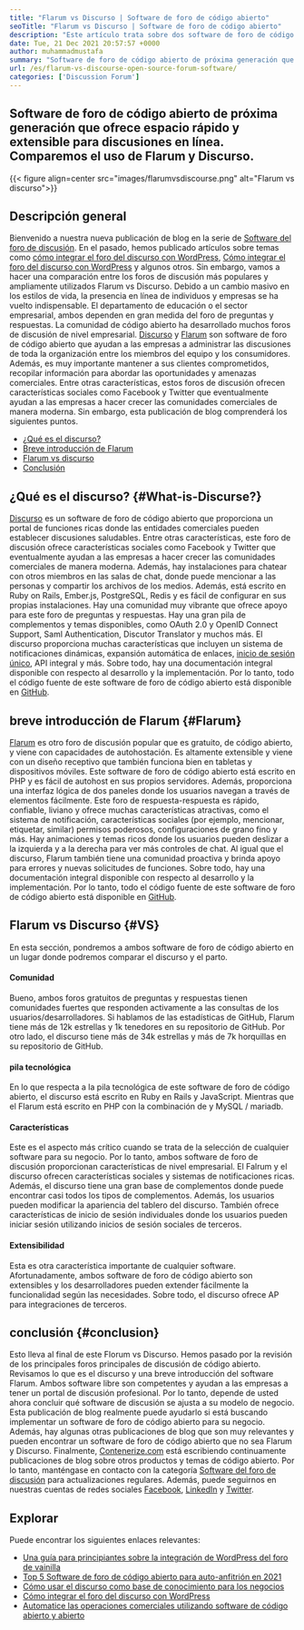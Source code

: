 ```yaml
---
title: "Flarum vs Discurso | Software de foro de código abierto" 
seoTitle: "Flarum vs Discurso | Software de foro de código abierto" 
description: "Este artículo trata sobre dos software de foro de código abierto líder Flarum vs discurso. Ambos software son autohospedados y ofrecen características modernas del foro para la discusión." 
date: Tue, 21 Dec 2021 20:57:57 +0000
author: muhammadmustafa
summary: "Software de foro de código abierto de próxima generación que ofrece rápido y amp; espacio extensible para discusiones en línea. Comparemos el uso de Flarum y Discurso." 
url: /es/flarum-vs-discourse-open-source-forum-software/
categories: ['Discussion Forum']
---
```


## Software de foro de código abierto de próxima generación que ofrece espacio rápido y extensible para discusiones en línea. Comparemos el uso de Flarum y Discurso.

{{< figure align=center src="images/flarumvsdiscourse.png" alt="Flarum vs discurso">}}


## Descripción general
Bienvenido a nuestra nueva publicación de blog en la serie de [Software del foro de discusión][1]. En el pasado, hemos publicado artículos sobre temas como [cómo integrar el foro del discurso con WordPress][2], [Cómo integrar el foro del discurso con WordPress][2] y algunos otros. Sin embargo, vamos a hacer una comparación entre los foros de discusión más populares y ampliamente utilizados Flarum vs Discurso. Debido a un cambio masivo en los estilos de vida, la presencia en línea de individuos y empresas se ha vuelto indispensable. El departamento de educación o el sector empresarial, ambos dependen en gran medida del foro de preguntas y respuestas.
La comunidad de código abierto ha desarrollado muchos foros de discusión de nivel empresarial. [Discurso][3] y [Flarum][4] son ​​software de foro de código abierto que ayudan a las empresas a administrar las discusiones de toda la organización entre los miembros del equipo y los consumidores. Además, es muy importante mantener a sus clientes comprometidos, recopilar información para abordar las oportunidades y amenazas comerciales. Entre otras características, estos foros de discusión ofrecen características sociales como Facebook y Twitter que eventualmente ayudan a las empresas a hacer crecer las comunidades comerciales de manera moderna. Sin embargo, esta publicación de blog comprenderá los siguientes puntos.
  * [¿Qué es el discurso?][5]
  * [Breve introducción de Flarum][6]
  * [Flarum vs discurso][7]
  * [Conclusión][8]

## ¿Qué es el discurso? {#What-is-Discurse?}
[Discurso][3] es un software de foro de código abierto que proporciona un portal de funciones ricas donde las entidades comerciales pueden establecer discusiones saludables. Entre otras características, este foro de discusión ofrece características sociales como Facebook y Twitter que eventualmente ayudan a las empresas a hacer crecer las comunidades comerciales de manera moderna. Además, hay instalaciones para chatear con otros miembros en las salas de chat, donde puede mencionar a las personas y compartir los archivos de los medios. Además, está escrito en Ruby on Rails, Ember.js, PostgreSQL, Redis y es fácil de configurar en sus propias instalaciones.
Hay una comunidad muy vibrante que ofrece apoyo para este foro de preguntas y respuestas. Hay una gran pila de complementos y temas disponibles, como OAuth 2.0 y OpenID Connect Support, Saml Authentication, Discutor Translator y muchos más. El discurso proporciona muchas características que incluyen un sistema de notificaciones dinámicas, expansión automática de enlaces, [inicio de sesión único][9], API integral y más. Sobre todo, hay una documentación integral disponible con respecto al desarrollo y la implementación. Por lo tanto, todo el código fuente de este software de foro de código abierto está disponible en [GitHub][10].

## breve introducción de Flarum {#Flarum}
[Flarum][4] es otro foro de discusión popular que es gratuito, de código abierto, y viene con capacidades de autohostación. Es altamente extensible y viene con un diseño receptivo que también funciona bien en tabletas y dispositivos móviles. Este software de foro de código abierto está escrito en PHP y es fácil de autohost en sus propios servidores. Además, proporciona una interfaz lógica de dos paneles donde los usuarios navegan a través de elementos fácilmente.
Este foro de respuesta-respuesta es rápido, confiable, liviano y ofrece muchas características atractivas, como el sistema de notificación, características sociales (por ejemplo, mencionar, etiquetar, similar) permisos poderosos, configuraciones de grano fino y más. Hay animaciones y temas ricos donde los usuarios pueden deslizar a la izquierda y a la derecha para ver más controles de chat. Al igual que el discurso, Flarum también tiene una comunidad proactiva y brinda apoyo para errores y nuevas solicitudes de funciones. Sobre todo, hay una documentación integral disponible con respecto al desarrollo y la implementación. Por lo tanto, todo el código fuente de este software de foro de código abierto está disponible en [GitHub][10].

## Flarum vs Discurso {#VS}
En esta sección, pondremos a ambos software de foro de código abierto en un lugar donde podremos comparar el discurso y el parto.

#### Comunidad
Bueno, ambos foros gratuitos de preguntas y respuestas tienen comunidades fuertes que responden activamente a las consultas de los usuarios/desarrolladores. Si hablamos de las estadísticas de GitHub, Flarum tiene más de 12k estrellas y 1k tenedores en su repositorio de GitHub. Por otro lado, el discurso tiene más de 34k estrellas y más de 7k horquillas en su repositorio de GitHub.

#### pila tecnológica
En lo que respecta a la pila tecnológica de este software de foro de código abierto, el discurso está escrito en Ruby en Rails y JavaScript. Mientras que el Flarum está escrito en PHP con la combinación de y MySQL / mariadb.

#### **Características**
Este es el aspecto más crítico cuando se trata de la selección de cualquier software para su negocio. Por lo tanto, ambos software de foro de discusión proporcionan características de nivel empresarial. El Falrum y el discurso ofrecen características sociales y sistemas de notificaciones ricas. Además, el discurso tiene una gran base de complementos donde puede encontrar casi todos los tipos de complementos. Además, los usuarios pueden modificar la apariencia del tablero del discurso. También ofrece características de inicio de sesión individuales donde los usuarios pueden iniciar sesión utilizando inicios de sesión sociales de terceros.

#### Extensibilidad
Esta es otra característica importante de cualquier software. Afortunadamente, ambos software de foro de código abierto son extensibles y los desarrolladores pueden extender fácilmente la funcionalidad según las necesidades. Sobre todo, el discurso ofrece AP para integraciones de terceros.

## conclusión {#conclusion}
Esto lleva al final de este Florum vs Discurso. Hemos pasado por la revisión de los principales foros principales de discusión de código abierto. Revisamos lo que es el discurso y una breve introducción del software Flarum. Ambos software libre son competentes y ayudan a las empresas a tener un portal de discusión profesional. Por lo tanto, depende de usted ahora concluir qué software de discusión se ajusta a su modelo de negocio. Esta publicación de blog realmente puede ayudarlo si está buscando implementar un software de foro de código abierto para su negocio. Además, hay algunas otras publicaciones de blog que son muy relevantes y pueden encontrar un software de foro de código abierto que no sea Flarum y Discurso.
Finalmente, [Contenerize.com][11] está escribiendo continuamente publicaciones de blog sobre otros productos y temas de código abierto. Por lo tanto, manténgase en contacto con la categoría [][12][Software del foro de discusión][1] para actualizaciones regulares. Además, puede seguirnos en nuestras cuentas de redes sociales [Facebook][13], [LinkedIn][14] y [Twitter][15].

## Explorar
Puede encontrar los siguientes enlaces relevantes:
  * [Una guía para principiantes sobre la integración de WordPress del foro de vainilla][16]
  * [Top 5 Software de foro de código abierto para auto-anfitrión en 2021][17]
  * [Cómo usar el discurso como base de conocimiento para los negocios][18]
  * [Cómo integrar el foro del discurso con WordPress][2]
  * [Automatice las operaciones comerciales utilizando software de código abierto y abierto][19]

  
[1]: https://products.containerize.com/discussion-forum/
[2]: https://blog.containerize.com/blogging/how-to-integrate-discourse-forum-with-wordpress/
[3]: https://products.containerize.com/discussion-forum/discourse/
[4]: https://products.containerize.com/discussion-forum/flarum/
[5]: #What-is-Discourse?
[6]: #flarum
[7]: #vs
[8]: #Conclusion
[9]: https://products.containerize.com/single-sign-on/
[10]: https://github.com/discourse/discourse
[11]: https://www.containerize.com/
[12]: https://products.containerize.com/video-editing-software
[13]: https://web.facebook.com/containerize
[14]: https://www.linkedin.com/company/containerize/
[15]: https://twitter.com/containerize_co
[16]: https://blog.containerize.com/blogging/how-to-a-install-plugin-in-wordpress-vanilla-forum/
[17]: https://blog.containerize.com/discussion-forum/top-5-free-open-source-discussion-forum-software-in-2021/
[18]: https://blog.containerize.com/discussion-forum/how-to-use-discourse-as-a-knowledge-base/
[19]: https://blog.containerize.com/blogging/automate-business-operations-using-open-source-software/
